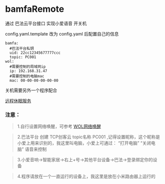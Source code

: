 # bamfaRemote
通过 巴法云平台接口 实现小爱语音 开关机

config.yaml.template 改为 config.yaml 后配置自己的信息


```
bamfa:
  #巴法平台私钥
  uid: 22cc12345677777ccc
  topic: PC001
wol:
  #需要控制的局域网ip
  ip: 192.168.31.47
  #需要控制的电脑mac
  mac: 00-00-00-00-00-00

```

关机需要另外一个程序配合

[远程休眠服务](https://github.com/xv-chang/remoteShutdown) 




### 注意：

>1.自行设置网络唤醒，可参考 [WOL网络唤醒](https://www.jianshu.com/p/95e1a22d1e9f)

>2.巴法平台 创建 TCP创客云 topic名称 PC001 ,记得设置昵称，这个昵称是小爱上用来识别的，我这里叫电脑，小爱上可通过：
“打开电脑”
“关闭电脑”
语音来控制


>3.小爱音响->智能家居->右上+号->其他平台设备->巴法->登录绑定你的设备

>4.程序请放在一个一直运行的设备上，我这里是放在小米路由器上运行的

